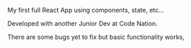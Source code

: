 My first full React App using components, state, etc...

Developed with another Junior Dev at Code Nation.

There are some bugs yet to fix but basic functionality works, 

